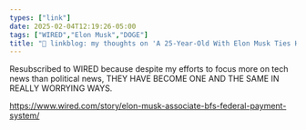 ```yaml
---
types: ["link"]
date: 2025-02-04T12:19:26-05:00
tags: ["WIRED","Elon Musk","DOGE"]
title: "🔗 linkblog: my thoughts on 'A 25-Year-Old With Elon Musk Ties Has Direct Access to the Federal Payment System'"
---
```

Resubscribed to WIRED because despite my efforts to focus more on tech news than political news, THEY HAVE BECOME ONE AND THE SAME IN REALLY WORRYING WAYS.

https://www.wired.com/story/elon-musk-associate-bfs-federal-payment-system/
